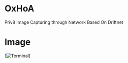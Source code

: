# OxHoA
Priv8 Image Capturing through Network Based On Driftnet
# Image
[![Terminal](https://media.giphy.com/media/1gVjAcYZSzPEtL0dPT/giphy.gif)]
